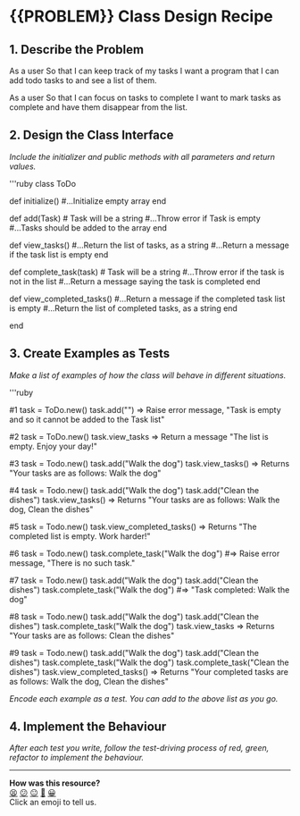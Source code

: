 # {{PROBLEM}} Class Design Recipe

## 1. Describe the Problem

As a user
So that I can keep track of my tasks
I want a program that I can add todo tasks to and see a list of them.

As a user
So that I can focus on tasks to complete
I want to mark tasks as complete and have them disappear from the list.

## 2. Design the Class Interface

_Include the initializer and public methods with all parameters and return values._

'''ruby
class ToDo

def initialize()
#...Initialize empty array
end

def add(Task) # Task will be a string
#...Throw error if Task is empty
#...Tasks should be added to the array
end

def view_tasks()
#...Return the list of tasks, as a string
#...Return a message if the task list is empty
end

def complete_task(task) # Task will be a string
#...Throw error if the task is not in the list
#...Return a message saying the task is completed
end

def view_completed_tasks()
#...Return a message if the completed task list is empty
#...Return the list of completed tasks, as a string
end

end

## 3. Create Examples as Tests

_Make a list of examples of how the class will behave in different situations._

'''ruby

#1
task = ToDo.new()
task.add("") => Raise error message, "Task is empty and so it cannot be added to the Task list"

#2
task = ToDo.new()
task.view_tasks => Return a message "The list is empty. Enjoy your day!"

#3
task = Todo.new()
task.add("Walk the dog")
task.view_tasks() => Returns "Your tasks are as follows: Walk the dog"

#4
task = Todo.new()
task.add("Walk the dog")
task.add("Clean the dishes")
task.view_tasks() => Returns "Your tasks are as follows: Walk the dog, Clean the dishes"

#5
task = Todo.new()
task.view_completed_tasks() => Returns "The completed list is empty. Work harder!"

#6
task = Todo.new()
task.complete_task("Walk the dog") #=> Raise error message, "There is no such task."

#7
task = Todo.new()
task.add("Walk the dog")
task.add("Clean the dishes")
task.complete_task("Walk the dog") #=> "Task completed: Walk the dog"

#8
task = Todo.new()
task.add("Walk the dog")
task.add("Clean the dishes")
task.complete_task("Walk the dog")
task.view_tasks => Returns "Your tasks are as follows: Clean the dishes"

#9
task = Todo.new()
task.add("Walk the dog")
task.add("Clean the dishes")
task.complete_task("Walk the dog")
task.complete_task("Clean the dishes")
task.view_completed_tasks() => Returns "Your completed tasks are as follows: Walk the dog, Clean the dishes"

_Encode each example as a test. You can add to the above list as you go._

## 4. Implement the Behaviour

_After each test you write, follow the test-driving process of red, green, refactor to implement the behaviour._

<!-- BEGIN GENERATED SECTION DO NOT EDIT -->

---

**How was this resource?**  
[😫](https://airtable.com/shrUJ3t7KLMqVRFKR?prefill_Repository=makersacademy%2Fgolden-square&prefill_File=resources%2Fsingle_class_recipe_template.md&prefill_Sentiment=😫) [😕](https://airtable.com/shrUJ3t7KLMqVRFKR?prefill_Repository=makersacademy%2Fgolden-square&prefill_File=resources%2Fsingle_class_recipe_template.md&prefill_Sentiment=😕) [😐](https://airtable.com/shrUJ3t7KLMqVRFKR?prefill_Repository=makersacademy%2Fgolden-square&prefill_File=resources%2Fsingle_class_recipe_template.md&prefill_Sentiment=😐) [🙂](https://airtable.com/shrUJ3t7KLMqVRFKR?prefill_Repository=makersacademy%2Fgolden-square&prefill_File=resources%2Fsingle_class_recipe_template.md&prefill_Sentiment=🙂) [😀](https://airtable.com/shrUJ3t7KLMqVRFKR?prefill_Repository=makersacademy%2Fgolden-square&prefill_File=resources%2Fsingle_class_recipe_template.md&prefill_Sentiment=😀)  
Click an emoji to tell us.

<!-- END GENERATED SECTION DO NOT EDIT -->
